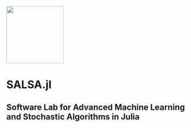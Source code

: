 <img src="http://dl.dropboxusercontent.com/s/ue01x17cs51y9mb/salsa.jpg" width="150"></img>

# SALSA.jl
## **S**oftware Lab for **A**dvanced Machine **L**earning and **S**tochastic **A**lgorithms in Julia

